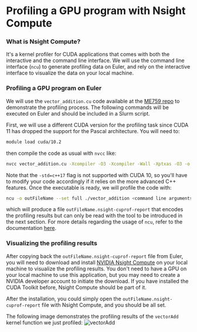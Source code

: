 # Profiling a GPU program with Nsight Compute

### What is Nsight Compute?

It's a kernel profiler for CUDA applications that comes with both the interactive and the command line interface. We will use the command line interface (`ncu`) to generate profiling data on Euler, and rely on the interactive interface to visualize the data on your local machine. 


### Profiling a GPU program on Euler

We will use the `vector_addition.cu` code available at the [ME759 repo](https://github.com/DanNegrut/ME759/blob/main/2021Spring/GPU/vector_addition.cu) to demonstrate the profiling process. The following commands will be executed on Euler and should be included in a Slurm script.

First, we will use a different CUDA version for the profiling task since CUDA 11 has dropped the support for the Pascal architecture. You will need to:

```sh
module load cuda/10.2
```
then compile the code as usual with `nvcc` like:
```sh
nvcc vector_addition.cu -Xcompiler -O3 -Xcompiler -Wall -Xptxas -O3 -o vector_addition
```
Note that the `-std=c++17` flag is not supported with CUDA 10, so you'll have to modify your code accordingly if it relies on the more advanced C++ features. Once the executable is ready, we will profile the code with:

```sh
ncu -o outFileName --set full ./vector_addition <command line arguments>
```
which will produce a file `outFileName.nsight-cuprof-report` that encodes the profiling results but can only be read with the tool to be introduced in the next section. For more details regarding the usage of `ncu`, refer to the documentation [here](https://docs.nvidia.com/nsight-compute/NsightComputeCli/index.html). 

### Visualizing the profiling results
After copying back the `outFileName.nsight-cuprof-report` file from Euler, you will need to download and install [NVIDIA Nsight Compute](https://developer.nvidia.com/nsight-compute) on your local machine to visualize the profiling results. You don't need to have a GPU on your local machine to use this application, but you may need to create a NVIDIA developer account to initiate the download. If you have installed the CUDA Toolkit before, Nsight Compute should be part of it. 

After the installation, you could simply open the `outFileName.nsight-cuprof-report` file with Nsight Compute, and you should be all set.

The following image demonstrates the profiling results of the `vectorAdd` kernel function we just profiled:
![vectorAdd](https://github.com/DanNegrut/ME759/tree/main/2021Spring/FAQ/BestPractices/vecAdd_prof.png)



